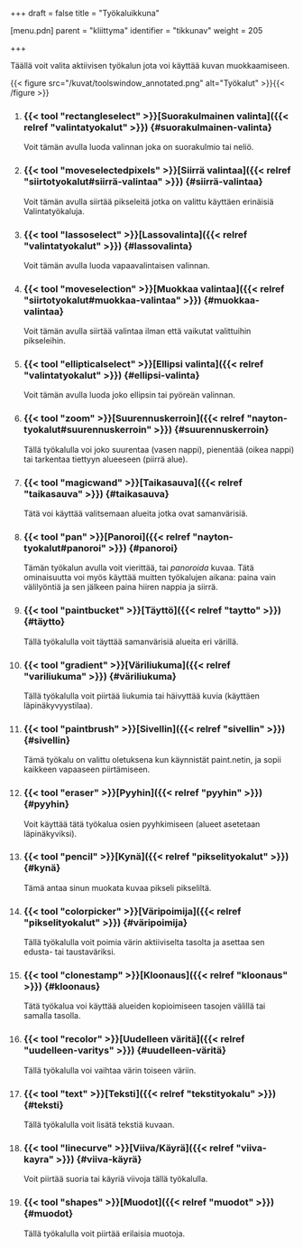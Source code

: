 +++
draft = false
title = "Työkaluikkuna"

[menu.pdn]
    parent = "kliittyma"
    identifier = "tikkunav"
    weight = 205

+++

Täällä voit valita aktiivisen työkalun jota voi käyttää kuvan muokkaamiseen.

{{< figure src="/kuvat/toolswindow_annotated.png" alt="Työkalut" >}}{{< /figure >}}

1. ### {{< tool "rectangleselect" >}}[Suorakulmainen valinta]({{< relref "valintatyokalut" >}}) {#suorakulmainen-valinta}

    Voit tämän avulla luoda valinnan joka on suorakulmio tai neliö.

1. ### {{< tool "moveselectedpixels" >}}[Siirrä valintaa]({{< relref "siirtotyokalut#siirrä-valintaa" >}}) {#siirrä-valintaa}

    Voit tämän avulla siirtää pikseleitä jotka on valittu käyttäen erinäisiä Valintatyökaluja.

1. ### {{< tool "lassoselect" >}}[Lassovalinta]({{< relref "valintatyokalut" >}}) {#lassovalinta}

    Voit tämän avulla luoda vapaavalintaisen valinnan.

1. ### {{< tool "moveselection" >}}[Muokkaa valintaa]({{< relref "siirtotyokalut#muokkaa-valintaa" >}}) {#muokkaa-valintaa}

    Voit tämän avulla siirtää valintaa ilman että vaikutat valittuihin pikseleihin.

1. ### {{< tool "ellipticalselect" >}}[Ellipsi valinta]({{< relref "valintatyokalut" >}}) {#ellipsi-valinta}

    Voit tämän avulla luoda joko ellipsin tai pyöreän valinnan.

1. ### {{< tool "zoom" >}}[Suurennuskerroin]({{< relref "nayton-tyokalut#suurennuskerroin" >}}) {#suurennuskerroin}

    Tällä työkalulla voi joko suurentaa (vasen nappi), pienentää (oikea nappi) tai tarkentaa tiettyyn alueeseen (piirrä alue).

1. ### {{< tool "magicwand" >}}[Taikasauva]({{< relref "taikasauva" >}}) {#taikasauva}

    Tätä voi käyttää valitsemaan alueita jotka ovat samanvärisiä.

1. ### {{< tool "pan" >}}[Panoroi]({{< relref "nayton-tyokalut#panoroi" >}}) {#panoroi}

    Tämän työkalun avulla voit vierittää, tai *panoroida* kuvaa. Tätä ominaisuutta voi myös käyttää muitten työkalujen aikana: paina vain välilyöntiä
    ja sen jälkeen paina hiiren nappia ja siirrä.

1. ### {{< tool "paintbucket" >}}[Täyttö]({{< relref "taytto" >}}) {#täytto}

    Tällä työkalulla voit täyttää samanvärisiä alueita eri värillä.

1. ### {{< tool "gradient" >}}[Väriliukuma]({{< relref "variliukuma" >}}) {#väriliukuma}

    Tällä työkalulla voit piirtää liukumia tai häivyttää kuvia (käyttäen läpinäkyvyystilaa).

1. ### {{< tool "paintbrush" >}}[Sivellin]({{< relref "sivellin" >}}) {#sivellin}

    Tämä työkalu on valittu oletuksena kun käynnistät paint.netin, ja sopii kaikkeen vapaaseen piirtämiseen.

1. ### {{< tool "eraser" >}}[Pyyhin]({{< relref "pyyhin" >}}) {#pyyhin}

    Voit käyttää tätä työkalua osien pyyhkimiseen (alueet asetetaan läpinäkyviksi).

1. ### {{< tool "pencil" >}}[Kynä]({{< relref "pikselityokalut" >}}) {#kynä}

    Tämä antaa sinun muokata kuvaa pikseli pikseliltä.

1. ### {{< tool "colorpicker" >}}[Väripoimija]({{< relref "pikselityokalut" >}}) {#väripoimija}

    Tällä työkalulla voit poimia värin aktiiviselta tasolta ja asettaa sen edusta- tai taustaväriksi.

1. ### {{< tool "clonestamp" >}}[Kloonaus]({{< relref "kloonaus" >}}) {#kloonaus}

    Tätä työkalua voi käyttää alueiden kopioimiseen tasojen välillä tai samalla tasolla.

1. ### {{< tool "recolor" >}}[Uudelleen väritä]({{< relref "uudelleen-varitys" >}}) {#uudelleen-väritä}

    Tällä työkalulla voi vaihtaa värin toiseen väriin.

1. ### {{< tool "text" >}}[Teksti]({{< relref "tekstityokalu" >}}) {#teksti}

    Tällä työkalulla voit lisätä tekstiä kuvaan.

1. ### {{< tool "linecurve" >}}[Viiva/Käyrä]({{< relref "viiva-kayra" >}}) {#viiva-käyrä}

    Voit piirtää suoria tai käyriä viivoja tällä työkalulla.

1. ### {{< tool "shapes" >}}[Muodot]({{< relref "muodot" >}}) {#muodot}

    Tällä työkalulla voit piirtää erilaisia muotoja.
